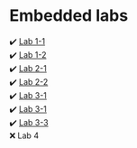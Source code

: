 # Embedded labs

✔️ [Lab 1-1](https://github.com/NeProgramist/Embedded/tree/master/lab1-1)   
✔️ [Lab 1-2](https://github.com/NeProgramist/Embedded/tree/master/lab1-2)    
✔️ [Lab 2-1](https://github.com/NeProgramist/Embedded/tree/master/lab2-1)     
✔️ [Lab 2-2](https://github.com/NeProgramist/Embedded/tree/master/lab2-2)       
✔️ [Lab 3-1](https://github.com/NeProgramist/Embedded/tree/master/lab3-1)  
✔️ [Lab 3-1](https://github.com/NeProgramist/Embedded/tree/master/lab3-2)  
✔️ [Lab 3-3](https://github.com/NeProgramist/Embedded/tree/master/lab3-3)  
❌ Lab 4   
